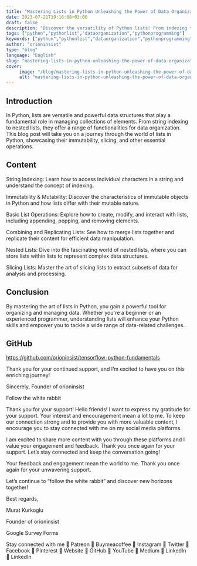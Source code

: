 ```yaml
---
title: "Mastering Lists in Python Unleashing the Power of Data Organization"
date: 2023-07-21T19:16:08+03:00
draft: false
description: "Discover the versatility of Python lists! From indexing to nesting, explore the magic of data organization in Python programming."
tags: ["python","pythonlist","dataorganization","pythonprogramming"]
keywords: ["python","pythonlist","dataorganization","pythonprogramming"]
author: "orioninsist"
type: "blog"
language: "English"
slug: "mastering-lists-in-python-unleashing-the-power-of-data-organization"
cover:
     image: "/blog/mastering-lists-in-python-unleashing-the-power-of-data-organization.png"
     alt: "mastering-lists-in-python-unleashing-the-power-of-data-organization-image"
---
```


## Introduction
In Python, lists are versatile and powerful data structures that play a fundamental role in managing collections of elements. From string indexing to nested lists, they offer a range of functionalities for data organization. This blog post will take you on a journey through the world of lists in Python, showcasing their immutability, slicing, and other essential operations.

## Content

String Indexing: Learn how to access individual characters in a string and understand the concept of indexing.

Immutability & Mutability: Discover the characteristics of immutable objects in Python and how lists differ with their mutable nature.

Basic List Operations: Explore how to create, modify, and interact with lists, including appending, popping, and removing elements.

Combining and Replicating Lists: See how to merge lists together and replicate their content for efficient data manipulation.

Nested Lists: Dive into the fascinating world of nested lists, where you can store lists within lists to represent complex data structures.

Slicing Lists: Master the art of slicing lists to extract subsets of data for analysis and processing.

## Conclusion
By mastering the art of lists in Python, you gain a powerful tool for organizing and managing data. Whether you're a beginner or an experienced programmer, understanding lists will enhance your Python skills and empower you to tackle a wide range of data-related challenges.

## GitHub
https://github.com/orioninsist/tensorflow-python-fundamentals

Thank you for your continued support, and I’m excited to have you on this enriching journey!

Sincerely, Founder of orioninsist

Follow the white rabbit

Thank you for your support!
Hello friends! I want to express my gratitude for your support. Your interest and encouragement mean a lot to me. To keep our connection strong and to provide you with more valuable content, I encourage you to stay connected with me on my social media platforms.

I am excited to share more content with you through these platforms and I value your engagement and feedback. Thank you once again for your support. Let’s stay connected and keep the conversation going!

Your feedback and engagement mean the world to me. Thank you once again for your unwavering support.

Let’s continue to “follow the white rabbit” and discover new horizons together!

Best regards,

 Murat Kurkoglu

Founder of orioninsist

Google Survey Forms

Stay connected with me
🔗 Patreon 🔗 Buymeacoffee 🔗 Instagram 🔗 Twitter 🔗 Facebook 🔗 Pinterest 🔗 Website 🔗 GitHub 🔗 YouTube 🔗 Medium 🔗 LinkedIn 🔗 LinkedIn